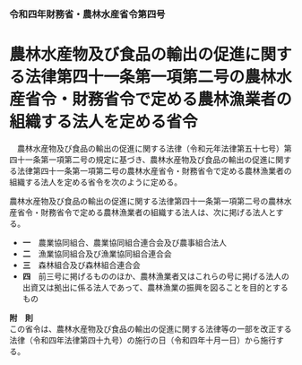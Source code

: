 ### 令和四年財務省・農林水産省令第四号  
# 農林水産物及び食品の輸出の促進に関する法律第四十一条第一項第二号の農林水産省令・財務省令で定める農林漁業者の組織する法人を定める省令  
　農林水産物及び食品の輸出の促進に関する法律（令和元年法律第五十七号）第四十一条第一項第二号の規定に基づき、農林水産物及び食品の輸出の促進に関する法律第四十一条第一項第二号の農林水産省令・財務省令で定める農林漁業者の組織する法人を定める省令を次のように定める。  
  
農林水産物及び食品の輸出の促進に関する法律第四十一条第一項第二号の農林水産省令・財務省令で定める農林漁業者の組織する法人は、次に掲げる法人とする。  
* **一**　農業協同組合、農業協同組合連合会及び農事組合法人  
* **二**　漁業協同組合及び漁業協同組合連合会  
* **三**　森林組合及び森林組合連合会  
* **四**　前三号に掲げるもののほか、農林漁業者又はこれらの号に掲げる法人の出資又は拠出に係る法人であって、農林漁業の振興を図ることを目的とするもの  
  
**附　則**  
この省令は、農林水産物及び食品の輸出の促進に関する法律等の一部を改正する法律（令和四年法律第四十九号）の施行の日（令和四年十月一日）から施行する。  
  
